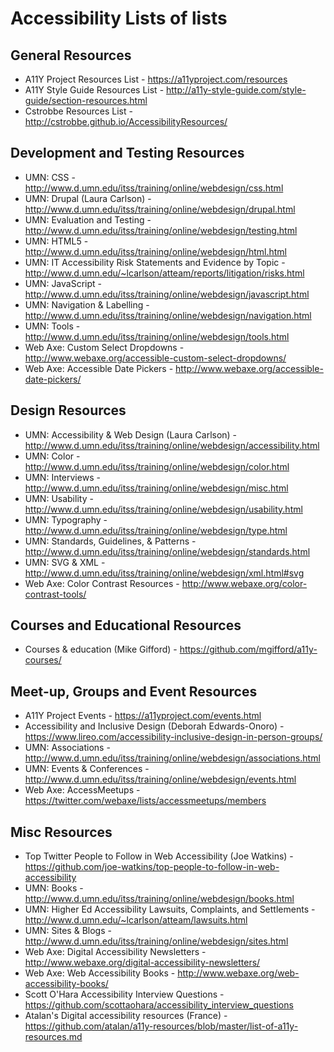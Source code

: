 # Accessibility Lists of lists

## General Resources
- A11Y Project Resources List - https://a11yproject.com/resources
- A11Y Style Guide Resources List - http://a11y-style-guide.com/style-guide/section-resources.html
- Cstrobbe Resources List - http://cstrobbe.github.io/AccessibilityResources/

## Development and Testing Resources
- UMN: CSS - http://www.d.umn.edu/itss/training/online/webdesign/css.html
- UMN: Drupal (Laura Carlson) - http://www.d.umn.edu/itss/training/online/webdesign/drupal.html
- UMN: Evaluation and Testing - http://www.d.umn.edu/itss/training/online/webdesign/testing.html
- UMN: HTML5 - http://www.d.umn.edu/itss/training/online/webdesign/html.html
- UMN: IT Accessibility Risk Statements and Evidence by Topic - http://www.d.umn.edu/~lcarlson/atteam/reports/litigation/risks.html
- UMN: JavaScript - http://www.d.umn.edu/itss/training/online/webdesign/javascript.html
- UMN: Navigation & Labelling - http://www.d.umn.edu/itss/training/online/webdesign/navigation.html
- UMN: Tools - http://www.d.umn.edu/itss/training/online/webdesign/tools.html
- Web Axe: Custom Select Dropdowns - http://www.webaxe.org/accessible-custom-select-dropdowns/
- Web Axe: Accessible Date Pickers - http://www.webaxe.org/accessible-date-pickers/

## Design Resources
- UMN: Accessibility & Web Design (Laura Carlson) - http://www.d.umn.edu/itss/training/online/webdesign/accessibility.html
- UMN: Color - http://www.d.umn.edu/itss/training/online/webdesign/color.html
- UMN: Interviews - http://www.d.umn.edu/itss/training/online/webdesign/misc.html
- UMN: Usability - http://www.d.umn.edu/itss/training/online/webdesign/usability.html
- UMN: Typography - http://www.d.umn.edu/itss/training/online/webdesign/type.html
- UMN: Standards, Guidelines, & Patterns - http://www.d.umn.edu/itss/training/online/webdesign/standards.html
- UMN: SVG & XML - http://www.d.umn.edu/itss/training/online/webdesign/xml.html#svg
- Web Axe: Color Contrast Resources - http://www.webaxe.org/color-contrast-tools/

## Courses and Educational Resources
- Courses & education (Mike Gifford) - https://github.com/mgifford/a11y-courses/

## Meet-up, Groups and Event Resources
- A11Y Project Events - https://a11yproject.com/events.html
- Accessibility and Inclusive Design (Deborah Edwards-Onoro) - https://www.lireo.com/accessibility-inclusive-design-in-person-groups/
- UMN: Associations - http://www.d.umn.edu/itss/training/online/webdesign/associations.html
- UMN: Events & Conferences - http://www.d.umn.edu/itss/training/online/webdesign/events.html
- Web Axe: AccessMeetups - https://twitter.com/webaxe/lists/accessmeetups/members

## Misc Resources
- Top Twitter People to Follow in Web Accessibility (Joe Watkins) - https://github.com/joe-watkins/top-people-to-follow-in-web-accessibility
- UMN: Books - http://www.d.umn.edu/itss/training/online/webdesign/books.html
- UMN: Higher Ed Accessibility Lawsuits, Complaints, and Settlements - http://www.d.umn.edu/~lcarlson/atteam/lawsuits.html
- UMN: Sites & Blogs - http://www.d.umn.edu/itss/training/online/webdesign/sites.html
- Web Axe: Digital Accessibility Newsletters - http://www.webaxe.org/digital-accessibility-newsletters/
- Web Axe: Web Accessibility Books - http://www.webaxe.org/web-accessibility-books/
- Scott O'Hara Accessibility Interview Questions - https://github.com/scottaohara/accessibility_interview_questions
- Atalan's Digital accessibility resources (France) - https://github.com/atalan/a11y-resources/blob/master/list-of-a11y-resources.md
